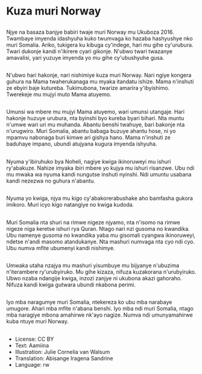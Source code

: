 # Kuza muri Norway

##
Njye na basaza banjye babiri twaje muri Norway mu Ukuboza 2016. Twambaye imyenda idashyuha kuko twumvaga ko hazaba hashyushye nko muri Somalia. Ariko, tukigera ku kibuga cy'indege, hari mu gihe cy'urubura. Twari dukonje kandi n'ikirere cyari gikonje. N'ubwo twari twazanye amavalisi, yari yuzuye imyenda yo mu gihe cy'ubushyuhe gusa.

##
N'ubwo hari hakonje, nari nishimiye kuza muri Norway. Nari ngiye kongera guhura na Mama twaherukanaga mu myaka itandatu ishize. Mama n'inshuti ze ebyiri baje kutureba. Tukimubona, twarize amarira y'ibyishimo. Twerekeje mu mujyi muto Mama atuyemo.

##
Umunsi wa mbere mu mujyi Mama atuyemo, wari umunsi utangaje. Hari hakonje huzuye urubura, nta byinshi byo kureba byari bihari. Nta muntu n'umwe wari uri mu muhanda. Abantu benshi twahuye, bari bakonje nta n'urugwiro. Muri Somalia, abantu babaga buzuye ahantu hose, ni yo mpamvu nabonaga buri kimwe ari gishya hano. Mama n'inshuti ze baduhaye impano, ubundi atujyana kugura imyenda ishyuha.

##
Nyuma y'ibiruhuko bya Noheli, nagiye kwiga ikinoruweyi mu ishuri ry'abakuze. Nahize imyaka ibiri mbere yo kujya mu ishuri risanzwe. Ubu ndi mu mwaka wa nyuma kandi nungutse inshuti nyinshi. Ndi umuntu usabana kandi nezezwa no guhura n'abantu.

##
Nyuma yo kwiga, njya mu kigo cy'abakorerabushake aho bamfasha gukora imikoro. Muri icyo kigo natangiye no kwiga kudoda.

##
Muri Somalia nta shuri na rimwe nigeze njyamo, nta n'isomo na rimwe nigeze niga keretse ishuri rya Quran. Ntago nari nzi gusoma no kwandika. Ubu namenye gusoma no kwandika yaba mu gisomali cyangwa ikinoruweyi, ndetse n'andi masomo atandukanye. Nta mashuri numvaga nta cyo ndi cyo. Ubu numva mfite ubumenyi kandi nishimye.

##
Umwaka utaha nzajya mu mashuri yisumbuye mu bijyanye n'ubuzima n'iterambere ry'urubyiruko. Mu gihe kizaza, nifuza kuzakorana n'urubyiruko. Ubwo nzaba ndangije kwiga, inzozi zanjye ni ukubona akazi gahoraho. Nifuza kandi kwiga gutwara ubundi nkabona perimi.

##
Iyo mba naragumye muri Somalia, ntekereza ko ubu mba narabaye umugore. Ahari mba mfite n'abana benshi. Iyo mba ndi muri Somalia, ntago mba naragiye mbona amahirwe nk'ayo nagize. Numva ndi umunyamahirwe kuba ntuye muri Norway.

##
* License: CC BY
* Text: Aamiina
* Illustration: Julie Cornelia van Walsum
* Translation: Abisange Iragena Sandrine
* Language: rw
